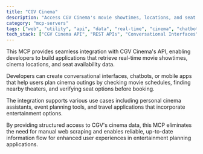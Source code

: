 ```yaml
---
title: "CGV Cinema"
description: "Access CGV Cinema's movie showtimes, locations, and seat availability through API integration for conversational cinema planning."
category: "mcp-servers"
tags: ["web", "utility", "api", "data", "real-time", "cinema", "chatbots", "event planning"]
tech_stack: ["CGV Cinema API", "REST APIs", "Conversational Interfaces", "Mobile Applications", "Event Planning Systems", "Real-time Data Retrieval"]
---
```


This MCP provides seamless integration with CGV Cinema's API, enabling developers to build applications that retrieve real-time movie showtimes, cinema locations, and seat availability data. 

Developers can create conversational interfaces, chatbots, or mobile apps that help users plan cinema outings by checking movie schedules, finding nearby theaters, and verifying seat options before booking.

The integration supports various use cases including personal cinema assistants, event planning tools, and travel applications that incorporate entertainment options. 

By providing structured access to CGV's cinema data, this MCP eliminates the need for manual web scraping and enables reliable, up-to-date information flow for enhanced user experiences in entertainment planning applications.